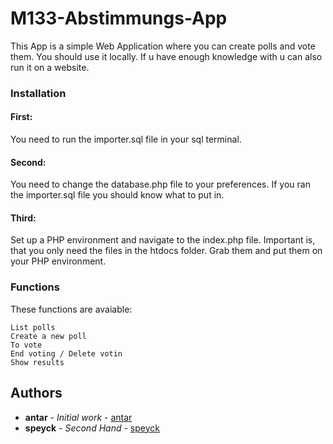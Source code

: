 # M133-Abstimmungs-App

This App is a simple Web Application where you can create polls and vote them. You should use it locally. If u have enough knowledge with u can also run it on a website.


### Installation

#### First: 

You need to run the importer.sql file in your sql terminal.

#### Second:

You need to change the database.php file to your preferences. If you ran the importer.sql file you should know what to put in.

#### Third:

Set up a PHP environment and navigate to the index.php file. Important is, that you only need the files in the htdocs folder. Grab them and put them on your PHP environment.

### Functions

These functions are avaiable:

```
List polls
Create a new poll
To vote
End voting / Delete votin
Show results
```

## Authors

* **antar** - *Initial work* - [antar](https://github.com/antar)
* **speyck** - *Second Hand* - [speyck](https://github.com/speyck)
